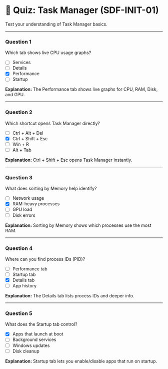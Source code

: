 # 🧪 Quiz: Task Manager (SDF-INIT-01)

Test your understanding of Task Manager basics.

---

### Question 1  
Which tab shows live CPU usage graphs?

- [ ] Services  
- [ ] Details  
- [x] Performance  
- [ ] Startup  

**Explanation:** The Performance tab shows live graphs for CPU, RAM, Disk, and GPU.

---

### Question 2  
Which shortcut opens Task Manager directly?

- [ ] Ctrl + Alt + Del  
- [x] Ctrl + Shift + Esc  
- [ ] Win + R  
- [ ] Alt + Tab  

**Explanation:** Ctrl + Shift + Esc opens Task Manager instantly.

---

### Question 3  
What does sorting by Memory help identify?

- [ ] Network usage  
- [x] RAM-heavy processes  
- [ ] GPU load  
- [ ] Disk errors  

**Explanation:** Sorting by Memory shows which processes use the most RAM.

---

### Question 4  
Where can you find process IDs (PID)?

- [ ] Performance tab  
- [ ] Startup tab  
- [x] Details tab  
- [ ] App history  

**Explanation:** The Details tab lists process IDs and deeper info.

---

### Question 5  
What does the Startup tab control?

- [x] Apps that launch at boot  
- [ ] Background services  
- [ ] Windows updates  
- [ ] Disk cleanup  

**Explanation:** Startup tab lets you enable/disable apps that run on startup.

